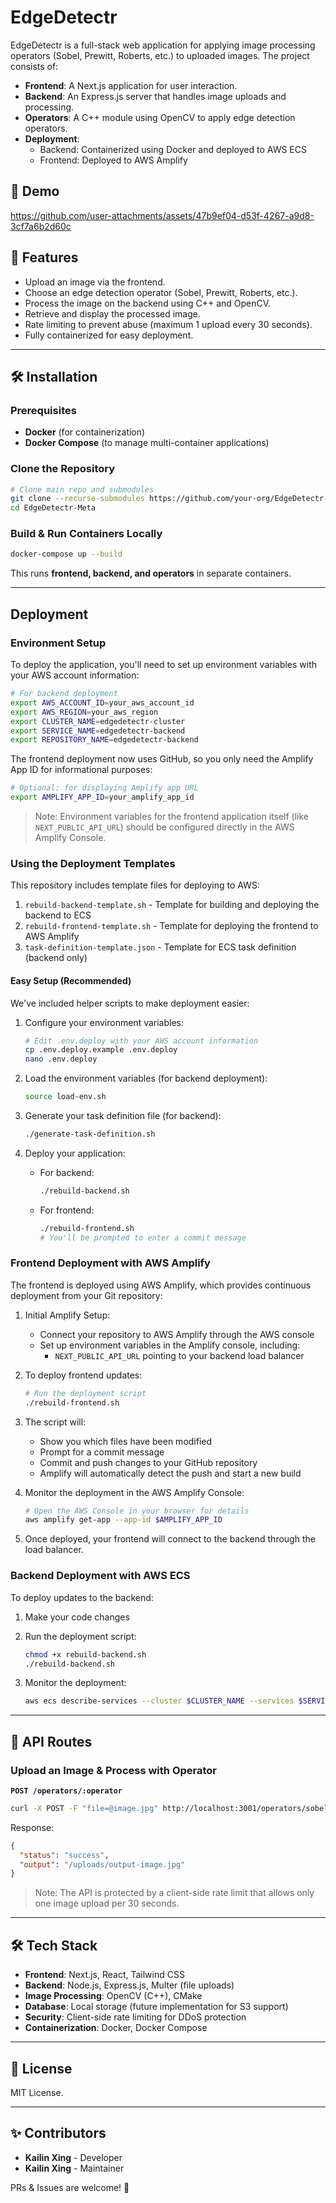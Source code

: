 # EdgeDetectr

EdgeDetectr is a full-stack web application for applying image processing operators (Sobel, Prewitt, Roberts, etc.) to uploaded images. The project consists of:

- **Frontend**: A Next.js application for user interaction.
- **Backend**: An Express.js server that handles image uploads and processing.
- **Operators**: A C++ module using OpenCV to apply edge detection operators.
- **Deployment**: 
  - Backend: Containerized using Docker and deployed to AWS ECS
  - Frontend: Deployed to AWS Amplify

## 🎥 Demo
https://github.com/user-attachments/assets/47b9ef04-d53f-4267-a9d8-3cf7a6b2d60c


## 🚀 Features
- Upload an image via the frontend.
- Choose an edge detection operator (Sobel, Prewitt, Roberts, etc.).
- Process the image on the backend using C++ and OpenCV.
- Retrieve and display the processed image.
- Rate limiting to prevent abuse (maximum 1 upload every 30 seconds).
- Fully containerized for easy deployment.

---

## 🛠️ Installation

### Prerequisites
- **Docker** (for containerization)
- **Docker Compose** (to manage multi-container applications)

### Clone the Repository
```sh
# Clone main repo and submodules
git clone --recurse-submodules https://github.com/your-org/EdgeDetectr-Meta.git
cd EdgeDetectr-Meta
```

### Build & Run Containers Locally
```sh
docker-compose up --build
```
This runs **frontend, backend, and operators** in separate containers.

---

## Deployment

### Environment Setup

To deploy the application, you'll need to set up environment variables with your AWS account information:

```bash
# For backend deployment
export AWS_ACCOUNT_ID=your_aws_account_id
export AWS_REGION=your_aws_region
export CLUSTER_NAME=edgedetectr-cluster
export SERVICE_NAME=edgedetectr-backend
export REPOSITORY_NAME=edgedetectr-backend
```

The frontend deployment now uses GitHub, so you only need the Amplify App ID for informational purposes:
```bash
# Optional: for displaying Amplify app URL
export AMPLIFY_APP_ID=your_amplify_app_id
```

> Note: Environment variables for the frontend application itself (like `NEXT_PUBLIC_API_URL`) should be configured directly in the AWS Amplify Console.

### Using the Deployment Templates

This repository includes template files for deploying to AWS:

1. `rebuild-backend-template.sh` - Template for building and deploying the backend to ECS
2. `rebuild-frontend-template.sh` - Template for deploying the frontend to AWS Amplify
3. `task-definition-template.json` - Template for ECS task definition (backend only)

#### Easy Setup (Recommended)

We've included helper scripts to make deployment easier:

1. Configure your environment variables:
   ```bash
   # Edit .env.deploy with your AWS account information
   cp .env.deploy.example .env.deploy
   nano .env.deploy
   ```

2. Load the environment variables (for backend deployment):
   ```bash
   source load-env.sh
   ```

3. Generate your task definition file (for backend):
   ```bash
   ./generate-task-definition.sh
   ```

4. Deploy your application:
   - For backend:
     ```bash
     ./rebuild-backend.sh
     ```
   - For frontend:
     ```bash
     ./rebuild-frontend.sh
     # You'll be prompted to enter a commit message
     ```

### Frontend Deployment with AWS Amplify

The frontend is deployed using AWS Amplify, which provides continuous deployment from your Git repository:

1. Initial Amplify Setup:
   - Connect your repository to AWS Amplify through the AWS console
   - Set up environment variables in the Amplify console, including:
     - `NEXT_PUBLIC_API_URL` pointing to your backend load balancer

2. To deploy frontend updates:
   ```bash
   # Run the deployment script
   ./rebuild-frontend.sh
   ```

3. The script will:
   - Show you which files have been modified
   - Prompt for a commit message
   - Commit and push changes to your GitHub repository
   - Amplify will automatically detect the push and start a new build

4. Monitor the deployment in the AWS Amplify Console:
   ```bash
   # Open the AWS Console in your browser for details
   aws amplify get-app --app-id $AMPLIFY_APP_ID
   ```

5. Once deployed, your frontend will connect to the backend through the load balancer.

### Backend Deployment with AWS ECS

To deploy updates to the backend:

1. Make your code changes
2. Run the deployment script:
   ```bash
   chmod +x rebuild-backend.sh
   ./rebuild-backend.sh
   ```

3. Monitor the deployment:
   ```bash
   aws ecs describe-services --cluster $CLUSTER_NAME --services $SERVICE_NAME
   ```

---

## 📌 API Routes

### **Upload an Image & Process with Operator**
**`POST /operators/:operator`**
```sh
curl -X POST -F "file=@image.jpg" http://localhost:3001/operators/sobel
```
Response:
```json
{
  "status": "success",
  "output": "/uploads/output-image.jpg"
}
```

> Note: The API is protected by a client-side rate limit that allows only one image upload per 30 seconds.

---

## 🛠️ Tech Stack
- **Frontend**: Next.js, React, Tailwind CSS
- **Backend**: Node.js, Express.js, Multer (file uploads)
- **Image Processing**: OpenCV (C++), CMake
- **Database**: Local storage (future implementation for S3 support)
- **Security**: Client-side rate limiting for DDoS protection
- **Containerization**: Docker, Docker Compose

---

## 📜 License
MIT License.

---

## ✨ Contributors
- **Kailin Xing** - Developer
- **Kailin Xing** - Maintainer

PRs & Issues are welcome! 🚀